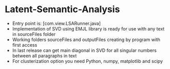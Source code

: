 # Latent-Semantic-Analysis
- Entry point is: [com.view.LSARunner.java]
- Implementation of SVD using EMJL library is ready for use with any text in sourceFiles folder
- Working folders sourceFiles and outputFiles creating by program with first access
- In last release can get main diagonal in SVD for all singular numbers between all paragraphs in text
- For clusterization option you need Python, numpy, matplotlib and scipy
